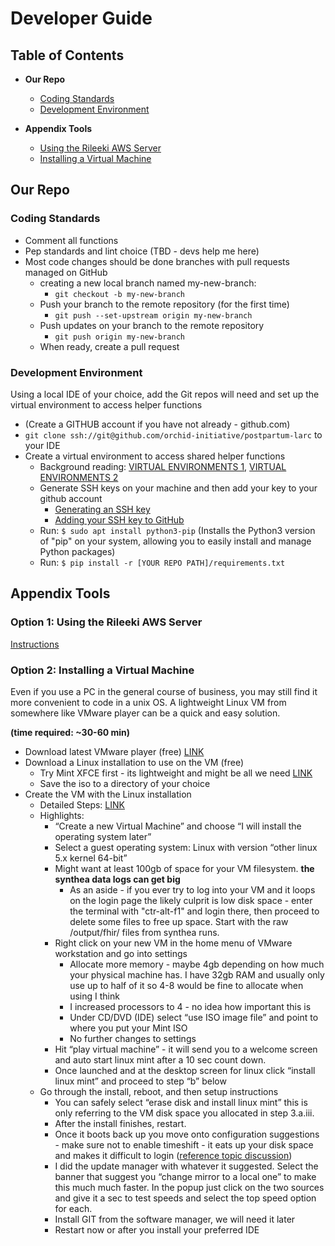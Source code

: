 # Developer Guide
## Table of Contents
<!--ts-->
* **Our Repo**
   * [Coding Standards](#Coding-Standards)
   * [Development Environment](#Development-Environment)

 * **Appendix Tools**
   * [Using the Rileeki AWS Server](#option-1-using-the-rileeki-aws-server)
   * [Installing a Virtual Machine](#option-2-Installing-a-Virtual-Machine)
<!--te-->

## Our Repo
### Coding Standards
- Comment all functions
- Pep standards and lint choice (TBD - devs help me here)
- Most code changes should be done branches with pull requests managed on GitHub
  - creating a new local branch named my-new-branch:
    - `git checkout -b my-new-branch`
  - Push your branch to the remote repository (for the first time)
    - `git push --set-upstream origin my-new-branch`
  - Push updates on your branch to the remote repository
    - `git push origin my-new-branch`
  - When ready, create a pull request

### Development Environment
Using a local IDE of your choice, add the Git repos will need and set up the virtual environment to access helper functions 
 
- (Create a GITHUB account if you have not already - github.com)
- `git clone ssh://git@github.com/orchid-initiative/postpartum-larc` to your IDE
- Create a virtual environment to access shared helper functions
  - Background reading: [VIRTUAL ENVIRONMENTS 1](https://www.freecodecamp.org/news/how-to-setup-virtual-environments-in-python/), [VIRTUAL ENVIRONMENTS 2](https://openclassrooms.com/en/courses/6900846-set-up-a-python-environment/6990546-manage-virtual-environments-using-requirements-files)
  - Generate SSH keys on your machine and then add your key to your github account
    - [Generating an SSH key](https://docs.github.com/en/authentication/connecting-to-github-with-ssh/generating-a-new-ssh-key-and-adding-it-to-the-ssh-agent)      
    - [Adding your SSH key to GitHub](https://docs.github.com/en/authentication/connecting-to-github-with-ssh/adding-a-new-ssh-key-to-your-github-account)
  - Run: `$ sudo apt install python3-pip`     (Installs the Python3 version of "pip" on your system, allowing you to easily install and manage Python packages)
  - Run: `$ pip install -r [YOUR REPO PATH]/requirements.txt`
    
## Appendix Tools
### Option 1: Using the Rileeki AWS Server
[Instructions](https://github.com/orchid-initiative/.github-private/blob/main/aws_setup.md)

### Option 2: Installing a Virtual Machine
Even if you use a PC in the general course of business, you may still find it more convenient to code in a unix OS.
A lightweight Linux VM from somewhere like VMware player can be a quick and easy solution.

**(time required: ~30-60 min)**
- Download latest VMware player (free) [LINK](https://www.vmware.com/go/downloadplayer)
- Download a Linux installation to use on the VM (free)
  - Try Mint XFCE first - its lightweight and might be all we need [LINK](https://www.linuxmint.com/edition.php?id=294)
  - Save the iso to a directory of your choice
- Create the VM with the Linux installation
  - Detailed Steps: [LINK](https://thesecmaster.com/step-by-step-procedure-to-install-linux-mint-linux-on-vmware-workstation/)
  - Highlights:
    - “Create a new Virtual Machine” and choose “I will install the operating system later”
    - Select a guest operating system: Linux with version “other linux 5.x kernel 64-bit”
    - Might want at least 100gb of space for your VM filesystem. **the synthea data logs can get big**
      - As an aside - if you ever try to log into your VM and it loops on the login page the likely culprit is low disk space - enter the terminal with "ctr-alt-f1" and login there, then proceed to delete some files to free up space.  Start with the raw /output/fhir/ files from synthea runs.
    - Right click on your new VM in the home menu of VMware workstation and go into settings
      - Allocate more memory - maybe 4gb depending on how much your physical machine has.  I have 32gb RAM and usually only use up to half of it so 4-8 would be fine to allocate when using I think
      - I increased processors to 4 - no idea how important this is
      - Under CD/DVD (IDE) select “use ISO image file” and point to where you put your Mint ISO
      - No further changes to settings
    - Hit “play virtual machine” - it will send you to a welcome screen and auto start linux mint after a 10 sec count down.
    - Once launched and at the desktop screen for linux click “install linux mint” and proceed to step “b” below
  - Go through the install, reboot, and then setup instructions
      - You can safely select “erase disk and install linux mint” this is only referring to the VM disk space you allocated in step 3.a.iii.
    - After the install finishes, restart.
    - Once it boots back up you move onto configuration suggestions - make sure not to enable timeshift - it eats up your disk space and makes it difficult to login ([reference topic discussion](https://forums.linuxmint.com/viewtopic.php?p=2059143))
    - I did the update manager with whatever it suggested.  Select the banner that suggest you “change mirror to a local one” to make this much much faster.  In the popup just click on the two sources and give it a sec to test speeds and select the top speed option for each.
    - Install GIT from the software manager, we will need it later
    - Restart now or after you install your preferred IDE




    
